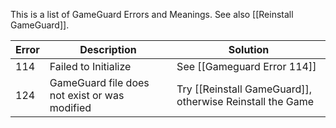 This is a list of GameGuard Errors and Meanings. See also [[Reinstall GameGuard]].


| Error | Description                                   | Solution                                                  |
| ----- | --------------------------------------------- | --------------------------------------------------------- |
| 114   | Failed to Initialize                          | See [[Gameguard Error 114]]                               |
| 124   | GameGuard file does not exist or was modified | Try [[Reinstall GameGuard]], otherwise Reinstall the Game |
